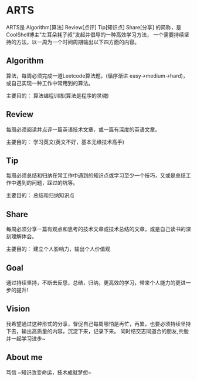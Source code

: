 # ARTS 
ARTS是 Algorithm[算法] Review[点评] Tip[知识点] Share[分享] 的简称，是CoolShell博主"左耳朵耗子叔"发起并倡导的一种高效学习方法，
一个需要持续坚持的方法，以一周为一个时间周期输出以下四方面的内容。 

## Algorithm

算法，每周必须完成一道Leetcode算法题，(循序渐进 easy->medium->hard)，或自己实现一种工作中常用到的算法。

主要目的： 算法编程训练(算法是程序的灵魂)

## Review

每周必须阅读并点评一篇英语技术文章，或一篇有深度的英语文章。

主要目的： 学习英文(英文不好，基本无缘技术高手)

## Tip

每周必须总结和归纳在常工作中遇到的知识点或学习至少一个技巧，又或是总结工作中遇到的问题，踩过的坑等。

主要目的： 总结和归纳知识点

## Share

每周必须分享一篇有观点和思考的技术文章或技术总结的文章，或是自己读书的深刻理解体会。

主要目的： 建立个人影响力，输出个人价值观

## Goal

通过持续坚持，不断去反思，总结，归纳，更高效的学习，带来个人能力的更进一步的提升!

## Vision

我希望通过这种形式的分享，督促自己每周哪怕是再忙，再累，也要必须持续坚持下去，输出高质量的内容，沉淀下来，记录下来。
同时结交志同道合的朋友,共勉并一起学习进步~

## About me

笃信 ~知识改变命运，技术成就梦想~




